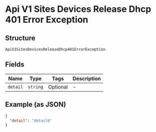 
# Api V1 Sites Devices Release Dhcp 401 Error Exception

## Structure

`ApiV1SitesDevicesReleaseDhcp401ErrorException`

## Fields

| Name | Type | Tags | Description |
|  --- | --- | --- | --- |
| `detail` | `string` | Optional | - |

## Example (as JSON)

```json
{
  "detail": "detail6"
}
```

